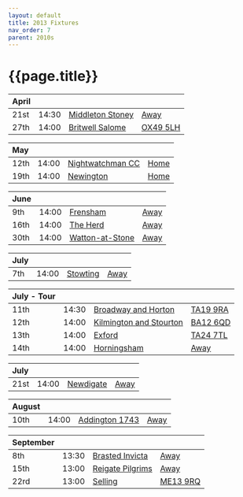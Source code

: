 ```yaml
---
layout: default
title: 2013 Fixtures
nav_order: 7
parent: 2010s
---
```


# {{page.title}}

| April |  |  |  |
|:---|:---|:---|:---|
| 21st | 14:30 | [Middleton Stoney](middleton-stoney) | [Away](https://goo.gl/maps/NKG1fHyPgmci55aGA) |
| 27th | 14:00 | [Britwell Salome](britwell-salome) | [OX49 5LH](https://goo.gl/maps/CGgpPNyQhotADDFs9) |

| May |  |  |  |
|:---|:---|:---|:---|
| 12th | 14:00 | [Nightwatchman CC](nightwatchman-cc) | [Home](https://goo.gl/maps/w2skeCXwzZTEh7e26) |
| 19th | 14:00 | [Newington](newington) | [Home](https://goo.gl/maps/w2skeCXwzZTEh7e26) |00

| June |  |  |  |
|:---|:---|:---|:---|
| 9th | 14:00 | [Frensham](frensham) | [Away](https://goo.gl/maps/NKG1fHyPgmci55aGA) |
| 16th | 14:00 | [The Herd](the-herd) | [Away]() |
| 30th | 14:00 | [Watton-at-Stone](watton-at-stone) | [Away](https://goo.gl/maps/JPBQawMsjLgYtVHk9) |

| July |  |  |  |
|:---|:---|:---|:---|
| 7th | 14:00 | [Stowting](stowting) | [Away](https://goo.gl/maps/3Br4woRQXRqh9Uje8) |

| July - Tour |  |  |  |
|:---|:---|:---|:---|
| 11th | 14:30 | [Broadway and Horton](broadway-and-horton) | [TA19 9RA](https://goo.gl/maps/ULbmC6LSX5HSAe8U6) |
| 12th | 14:00 | [Kilmington and Stourton](kilmington-and-stourton) | [BA12 6QD](https://goo.gl/maps/6q53XChZh9A2) |
| 13th | 14:00 | [Exford](exford) | [TA24 7TL](https://goo.gl/maps/fF9q6YYzDXm3mtrf6) |
| 14th | 14:00 | [Horningsham](horningsham) | [Away](https://goo.gl/maps/SNpXcsajYDXfjmff7) |

| July |  |  |  |
|:---|:---|:---|:---|
| 21st | 14:00 | [Newdigate](newdigate) | [Away](https://goo.gl/maps/9uAr2nHj19CJDEjw6) |

| August |  |  |  |
|:---|:---|:---|:---|
| 10th | 14:00 | [Addington 1743](addington-1743) | [Away]() |

| September |  |  |  |
|:---|:---|:---|:---|
| 8th | 13:30 | [Brasted Invicta](brasted-invicta) | [Away]() |
| 15th | 13:00 | [Reigate Pilgrims](reigate-pilgrims) | [Away](https://goo.gl/maps/z54KDhWLtQreY6xy9) |
| 22rd | 13:00 | [Selling](selling) | [ME13 9RQ](https//goo.gl/maps/QeLhjBkEbJr) |